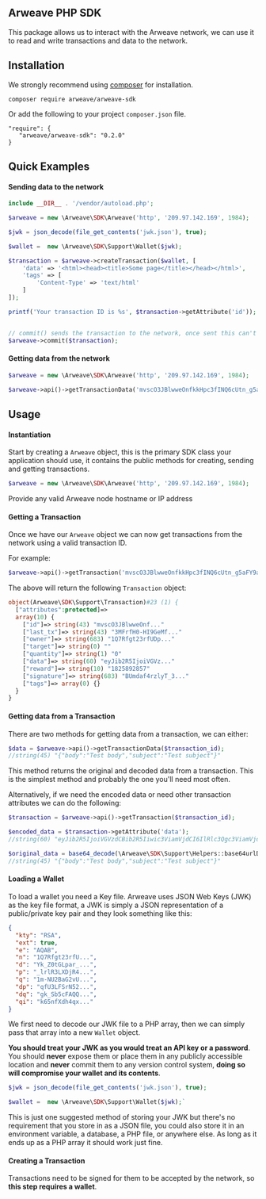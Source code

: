 ## Arweave PHP SDK

This package allows us to interact with the Arweave network, we can use it to read and write transactions and data to the network.

## Installation
We strongly recommend using [composer](https://getcomposer.org) for installation.

`composer require arweave/arweave-sdk`

Or add the following to your project `composer.json` file.

```
"require": {
   "arweave/arweave-sdk": "0.2.0"
}
```

## Quick Examples


#### Sending data to the network 


```php
include __DIR__ . '/vendor/autoload.php';

$arweave = new \Arweave\SDK\Arweave('http', '209.97.142.169', 1984);

$jwk = json_decode(file_get_contents('jwk.json'), true);

$wallet =  new \Arweave\SDK\Support\Wallet($jwk);

$transaction = $arweave->createTransaction($wallet, [
    'data' => '<html><head><title>Some page</title></head></html>',
    'tags' => [
        'Content-Type' => 'text/html'
    ]
]);

printf('Your transaction ID is %s', $transaction->getAttribute('id'));


// commit() sends the transaction to the network, once sent this can't be undone.
$arweave->commit($transaction);
```

#### Getting data from the network
```php
$arweave = new \Arweave\SDK\Arweave('http', '209.97.142.169', 1984);

$arweave->api()->getTransactionData('mvscO3JBlwweOnfkkHpc3fINQ6cUtn_g5aFY9af5TfQ')
```


## Usage


#### Instantiation
Start by creating a `Arweave` object, this is the primary SDK class your application should use, it contains the public methods for creating, sending and getting transactions.


```php
$arweave = new \Arweave\SDK\Arweave('http', '209.97.142.169', 1984);
```

Provide any valid Arweave node hostname or IP address

#### Getting a Transaction
Once we have our `Arweave` object we can now get transactions from the network using a valid transaction ID.

For example:
```php
$arweave->api()->getTransaction('mvscO3JBlwweOnfkkHpc3fINQ6cUtn_g5aFY9af5TfQ');
```

The above will return the following `Transaction` object:

```php
object(Arweave\SDK\Support\Transaction)#23 (1) {
  ["attributes":protected]=>
  array(10) {
    ["id"]=> string(43) "mvscO3JBlwweOnf..."
    ["last_tx"]=> string(43) "3MFrfH0-HI9GeMf..."
    ["owner"]=> string(683) "1Q7Rfgt23rfUDp..."
    ["target"]=> string(0) ""
    ["quantity"]=> string(1) "0"
    ["data"]=> string(60) "eyJib2R5IjoiVGVz..."
    ["reward"]=> string(10) "1825892857"
    ["signature"]=> string(683) "BUmdaf4rzlyT_3..."
    ["tags"]=> array(0) {}
  }
}
```

#### Getting data from a Transaction
There are two methods for getting data from a transaction, we can either:

```php
$data = $arweave->api()->getTransactionData($transaction_id);
//string(45) "{"body":"Test body","subject":"Test subject"}"
```

This method returns the original and decoded data from a transaction. This is the simplest method and probably the one you'll need most often.


Alternatively, if we need the encoded data or need other transaction attributes we can do the following:


```php
$transaction = $arweave->api()->getTransaction($transaction_id);

$encoded_data = $transaction->getAttribute('data');
//string(60) "eyJib2R5IjoiVGVzdCBib2R5Iiwic3ViamVjdCI6IlRlc3Qgc3ViamVjdCJ9"

$original_data = base64_decode(\Arweave\SDK\Support\Helpers::base64urlDecode($encoded_data));
//string(45) "{"body":"Test body","subject":"Test subject"}"
```

#### Loading a Wallet
To load a wallet you need a Key file. Arweave uses JSON Web Keys (JWK) as the key file format, a JWK is simply a JSON representation of a public/private key pair and they look something like this:

```json
{
  "kty": "RSA",
  "ext": true,
  "e": "AQAB",
  "n": "1Q7Rfgt23rfU...",
  "d": "Yk_Z0tGLpar_...",
  "p": "_lrlR3LXDjR4...",
  "q": "1m-NU2BaG2vU...",
  "dp": "qfU3LFSrN52...",
  "dq": "gk_Sb5cFAQQ...",
  "qi": "k65nfXdh4qx..."
}
``` 

We first need to decode our JWK file to a PHP array, then we can simply pass that array into a new `Wallet` object.

**You should treat your JWK as you would treat an API key or a password**. You should **never** expose them or place them in any publicly accessible location and **never** commit them to any version control system, **doing so will compromise your wallet and its contents**.

```php
$jwk = json_decode(file_get_contents('jwk.json'), true);

$wallet =  new \Arweave\SDK\Support\Wallet($jwk);`
```

This is just one suggested method of storing your JWK but there's no requirement that you store in as a JSON file, you could also store it in an environment variable, a database, a PHP file, or anywhere else. As long as it ends up as a PHP array it should work just fine.

#### Creating a Transaction
Transactions need to be signed for them to be accepted by the network, so **this step requires a wallet**.

